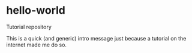 # hello-world
Tutorial repository

This is a quick (and generic) intro message just because a tutorial on the internet made me do so.
